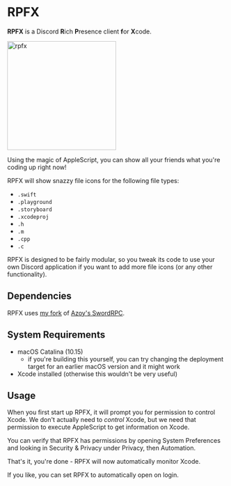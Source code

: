 # RPFX
**RPFX** is a Discord **R**ich **P**resence client **f**or **X**code.

<img width="250" alt="rpfx" src="https://user-images.githubusercontent.com/18737124/79639955-388b7400-81d2-11ea-9631-95c9635a95dc.png">

Using the magic of AppleScript, you can show all your friends what you're coding up right now!

RPFX will show snazzy file icons for the following file types:
- `.swift`
- `.playground`
- `.storyboard`
- `.xcodeproj`
- `.h`
- `.m`
- `.cpp`
- `.c`

RPFX is designed to be fairly modular, so you tweak its code to use your own Discord application if you want to add more file icons (or any other functionality).

## Dependencies
RPFX uses [my fork](https://github.com/PKBeam/SwordRPC) of [Azoy's SwordRPC](https://github.com/Azoy/SwordRPC).

## System Requirements
- macOS Catalina (10.15) 
  - if you're building this yourself, you can try changing the deployment target for an earlier macOS version and it might work
- Xcode installed (otherwise this wouldn't be very useful)

## Usage
When you first start up RPFX, it will prompt you for permission to control Xcode. We don't actually need to *control* Xcode, 
but we need that permission to execute AppleScript to get information on Xcode.

You can verify that RPFX has permissions by opening System Preferences and looking in Security & Privacy under Privacy, then Automation.

That's it, you're done - RPFX will now automatically monitor Xcode.

If you like, you can set RPFX to automatically open on login.
